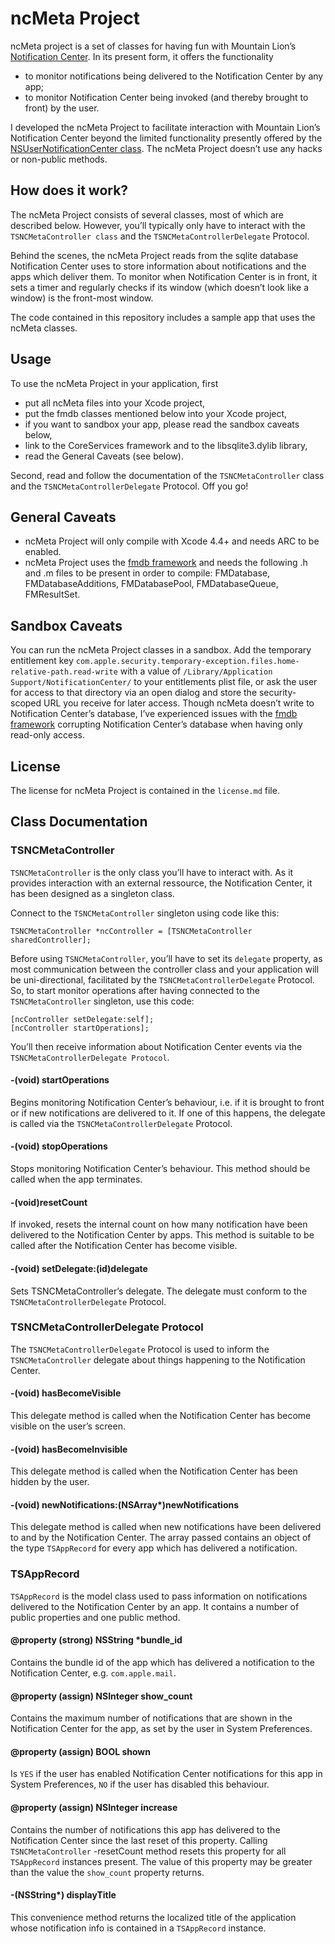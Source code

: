 # ncMeta Project

ncMeta project is a set of classes for having fun with Mountain Lion’s [Notification Center](http://www.apple.com/osx/whats-new/features.html#notification). In its present form, it offers the functionality

* to monitor notifications being delivered to the Notification Center by any app;
* to monitor Notification Center being invoked (and thereby brought to front) by the user.

I developed the ncMeta Project to facilitate interaction with Mountain Lion’s Notification Center beyond the limited functionality presently offered by the [NSUserNotificationCenter class](https://developer.apple.com/library/mac/#documentation/Foundation/Reference/NSUserNotificationCenter_Class/Reference/Reference.html). The ncMeta Project doesn’t use any hacks or non-public methods.

## How does it work? 

The ncMeta Project consists of several classes, most of which are described below. However, you’ll typically only have to interact with the `TSNCMetaController class` and the `TSNCMetaControllerDelegate` Protocol. 

Behind the scenes, the ncMeta Project reads from the sqlite database Notification Center uses to store information about notifications and the apps which deliver them. To monitor when Notification Center is in front, it sets a timer and regularly checks if its window (which doesn’t look like a window) is the front-most window.

The code contained in this repository includes a sample app that uses the ncMeta classes.

## Usage

To use the ncMeta Project in your application, first

* put all ncMeta files into your Xcode project,
* put the fmdb classes mentioned below into your Xcode project,
* if you want to sandbox your app, please read the sandbox caveats below, 
* link to the CoreServices framework and to the libsqlite3.dylib library,
* read the General Caveats (see below).

Second, read and follow the documentation of the `TSNCMetaController` class and the `TSNCMetaControllerDelegate` Protocol. Off you go!

## General Caveats

* ncMeta Project will only compile with Xcode 4.4+ and needs ARC to be enabled.
* ncMeta Project uses the [fmdb framework](https://github.com/ccgus/fmdb) and needs the following .h and .m files to be present in order to compile: FMDatabase, FMDatabaseAdditions, FMDatabasePool, FMDatabaseQueue, FMResultSet.

## Sandbox Caveats

You can run the ncMeta Project classes in a sandbox. Add the temporary entitlement key `com.apple.security.temporary-exception.files.home-relative-path.read-write` with a value of `/Library/Application Support/NotificationCenter/` to your entitlements plist file, or ask the user for access to that directory via an open dialog and store the security-scoped URL you receive for later access. Though ncMeta doesn’t write to Notification Center’s database, I’ve experienced issues with the [fmdb framework](https://github.com/ccgus/fmdb) corrupting Notification Center’s database when having only read-only access.

## License

The license for ncMeta Project is contained in the `license.md` file.

## Class Documentation

### TSNCMetaController

`TSNCMetaController` is the only class you’ll have to interact with. As it provides interaction with an external ressource, the Notification Center, it has been designed as a singleton class. 

Connect to the `TSNCMetaController` singleton using code like this:

	TSNCMetaController *ncController = [TSNCMetaController sharedController];

Before using `TSNCMetaController`, you’ll have to set its `delegate` property, as most communication between the controller class and your application will be uni-directional, facilitated by the `TSNCMetaControllerDelegate` Protocol. So, to start monitor operations after having connected to the `TSNCMetaController` singleton, use this code:

    [ncController setDelegate:self];
    [ncController startOperations];

You’ll then receive information about Notification Center events via the `TSNCMetaControllerDelegate Protocol`.

#### -(void) startOperations

Begins monitoring Notification Center’s behaviour, i.e. if it is brought to front or if new notifications are delivered to it. If one of this happens, the delegate is called via the `TSNCMetaControllerDelegate` Protocol.

#### -(void) stopOperations

Stops monitoring Notification Center’s behaviour. This method should be called when the app terminates.

#### -(void)resetCount

If invoked, resets the internal count on how many notification have been delivered to the Notification Center by apps. This method is suitable to be called after the Notification Center has become visible.

#### -(void) setDelegate:(id)delegate

Sets TSNCMetaController’s delegate. The delegate must conform to the `TSNCMetaControllerDelegate` Protocol.

### TSNCMetaControllerDelegate Protocol

The `TSNCMetaControllerDelegate` Protocol is used to inform the `TSNCMetaController` delegate about things happening to the Notification Center. 

#### -(void) hasBecomeVisible

This delegate method is called when the Notification Center has become visible on the user’s screen. 

#### -(void) hasBecomeInvisible

This delegate method is called when the Notification Center has been hidden by the user.

#### -(void) newNotifications:(NSArray*)newNotifications

This delegate method is called when new notifications have been delivered to and by the Notification Center. The array passed contains an object of the type `TSAppRecord` for every app which has delivered a notification.

### TSAppRecord

`TSAppRecord` is the model class used to pass information on notifications delivered to the Notification Center by an app. It contains a number of public properties and one public method.

#### @property (strong) NSString *bundle_id

Contains the bundle id of the app which has delivered a notification to the Notification Center, e.g. `com.apple.mail`.

#### @property (assign) NSInteger show_count

Contains the maximum number of notifications that are shown in the Notification Center for the app, as set by the user in System Preferences. 

#### @property (assign) BOOL shown

Is `YES` if the user has enabled Notification Center notifications for this app in System Preferences, `NO` if the user has disabled this behaviour.

#### @property (assign) NSInteger increase

Contains the number of notifications this app has delivered to the Notification Center since the last reset of this property. Calling `TSNCMetaController` -resetCount method resets this property for all `TSAppRecord` instances present. The value of this property may be greater than the value the `show_count` property returns.

#### -(NSString*) displayTitle

This convenience method returns the localized title of the application whose notification info is contained in a `TSAppRecord` instance.